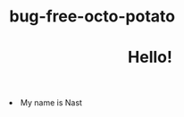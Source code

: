 # bug-free-octo-potato
<!DOCTYPE html>
<html lang="ru">
  <head>
    <meta charset="utf-8">
  </head>
  <body>
  <header>
  <h1>Hello!</h1>
  </header>
  <main>
  <li>My name is Nast</li>
  </body>
  
